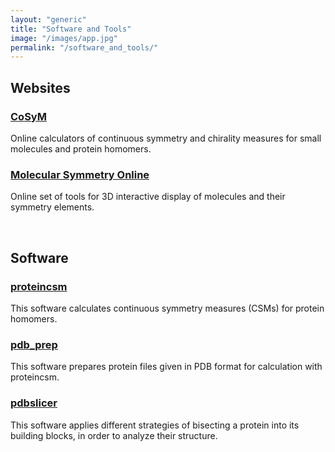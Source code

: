 ```yaml
---
layout: "generic"
title: "Software and Tools"
image: "/images/app.jpg"
permalink: "/software_and_tools/"
---
```

  
  
  
## Websites
### [CoSyM](https://csm.ouproj.org.il/)
Online calculators of continuous symmetry and chirality measures for small molecules and protein homomers.

### [Molecular Symmetry Online](https://telem.openu.ac.il/symmetry/)
Online set of tools for 3D interactive display of molecules and their symmetry elements.


<br/>

## Software
### [proteincsm](https://continuous-symmetry-measure.github.io/proteincsm)
This software calculates continuous symmetry measures (CSMs) for protein homomers.

### [pdb_prep](https://continuous-symmetry-measure.github.io/pdb_prep/)
This software prepares protein files given in PDB format for calculation with proteincsm.

### [pdbslicer](https://continuous-symmetry-measure.github.io/pdbslicer/)
This software applies different strategies of bisecting a protein into its building blocks, in order to analyze their structure. 

